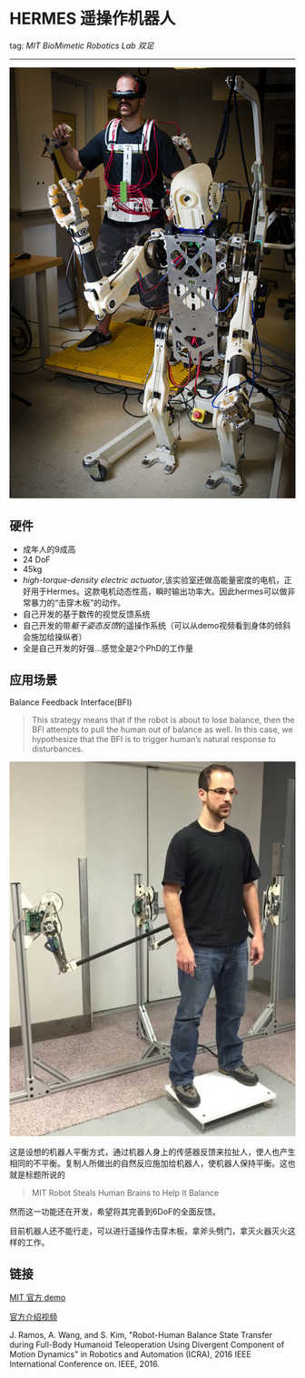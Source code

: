 # HERMES 遥操作机器人

tag: *MIT* *BioMimetic Robotics Lab* *双足*

---

![Aibo](../meta/pic/HERMES.jpeg)

## 硬件
- 成年人的9成高
- 24 DoF
- 45kg
- *high-torque-density electric actuator*,该实验室还做高能量密度的电机，正好用于Hermes。这款电机动态性高，瞬时输出功率大。因此hermes可以做非常暴力的“击穿木板”的动作。
- 自己开发的基于数传的视觉反馈系统
- 自己开发的带*躯干姿态反馈*的遥操作系统（可以从demo视频看到身体的倾斜会施加给操纵者）
- 全是自己开发的好强…感觉全是2个PhD的工作量


## 应用场景

Balance Feedback Interface(BFI)

> This strategy means that if the robot is about to lose balance, then the BFI attempts to pull the human out of balance as well. In this case, we hypothesize that the BFI is to trigger human’s natural response to disturbances.

![Aibo](../meta/pic/BFI.jpeg)

这是设想的机器人平衡方式，通过机器人身上的传感器反馈来拉扯人，使人也产生相同的不平衡。复制人所做出的自然反应施加给机器人，使机器人保持平衡。这也就是标题所说的

> MIT Robot Steals Human Brains to Help It Balance

然而这一功能还在开发，希望将其完善到6DoF的全面反馈。

目前机器人还不能行走，可以进行遥操作击穿木板，拿斧头劈门，拿灭火器灭火这样的工作。

## 链接
[MIT 官方 demo](https://www.youtube.com/watch?time_continue=160&v=2-5n2IsdCqU)

[官方介绍视频](https://www.youtube.com/watch?time_continue=196&v=p8ozov_xymM)

J. Ramos, A. Wang, and S. Kim, "Robot-Human Balance State Transfer during Full-Body Humanoid Teleoperation Using Divergent Component of Motion Dynamics" in Robotics and Automation (ICRA), 2016 IEEE International Conference on. IEEE, 2016.